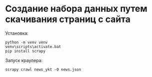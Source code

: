 # Создание набора данных путем скачивания страниц с сайта

Установка:

```
python -m venv venv
venv\scripts\activate.bat
pip install scrapy
```

Запуск краулера:

```
scrapy crawl news_ykt -O news.json
```
